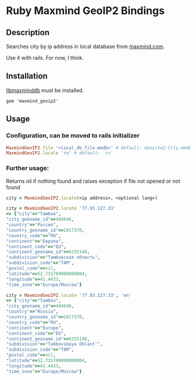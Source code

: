# Ruby Maxmind GeoIP2 Bindings

## Description

Searches city by ip address in local database from [maxmind.com](http://dev.maxmind.com/geoip/geoip2/geolite2/).

Use it with rails. For now, I think.

## Installation

[libmaxminddb](https://github.com/maxmind/libmaxminddb) must be installed.

```
gem 'maxmind_geoip2'
```

## Usage

### Configuration, can be moved to rails initializer

```ruby
MaxmindGeoIP2.file '<local_db_file.mmdb>' # default: GeoLite2-City.mmdb
MaxmindGeoIP2.locale 'ru' # default: 'ru'
```

### Further usage:

Returns nil if nothing found and raises exception if file not opened or not found

```ruby
city = MaxmindGeoIP2.locate(<ip address>, <optional lang>)

city = MaxmindGeoIP2.locate '77.93.127.33'
=> {"city"=>"Тамбов",
"city_geoname_id"=>484646,
"country"=>"Россия",
"country_geoname_id"=>2017370,
"country_code"=>"RU",
"continent"=>"Европа",
"continent_code"=>"EU",
"continent_geoname_id"=>6255148,
"subdivision"=>"Тамбовская область",
"subdivision_code"=>"TAM",
"postal_code"=>nil,
"latitude"=>52.731700000000004,
"longitude"=>41.4433,
"time_zone"=>"Europe/Moscow"}

city = MaxmindGeoIP2.locate '77.93.127.33', 'en'
=> {"city"=>"Tambov",
"city_geoname_id"=>484646,
"country"=>"Russia",
"country_geoname_id"=>2017370,
"country_code"=>"RU",
"continent"=>"Europe",
"continent_code"=>"EU",
"continent_geoname_id"=>6255148,
"subdivision"=>"Tambovskaya Oblast'",
"subdivision_code"=>"TAM",
"postal_code"=>nil,
"latitude"=>52.731700000000004,
"longitude"=>41.4433,
"time_zone"=>"Europe/Moscow"}
```
